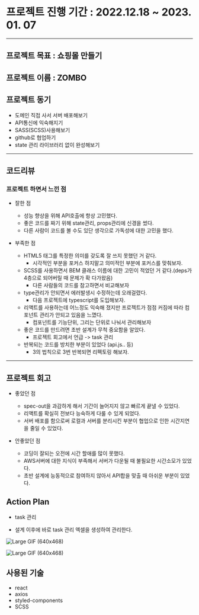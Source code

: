 # 프로젝트 진행 기간 : 2022.12.18 ~ 2023. 01. 07
---------------------------------------------


## 프로젝트 목표 : 쇼핑몰 만들기
## 프로젝트 이름 : ZOMBO
## 프로젝트 동기
- 도메인 직접 사서 서버 배포해보기
- API통신에 익숙해지기
- SASS(SCSS)사용해보기
- github로 협업하기
- state 관리 라이브러리 없이 완성해보기
-----------------------------------------
## 코드리뷰
### 프로젝트 하면서 느낀 점
- 잘한 점 
  - 성능 향상을 위해 API호출에 항상 고민했다.
  - 좋은 코드를 짜기 위해 state관리, props관리에 신경을 썼다.
  - 다른 사람이 코드를 볼 수도 있단 생각으로 가독성에 대한 고민을 했다.

- 부족한 점
  - HTML5 태그를 특정한 의미를 갖도록 잘 쓰지 못했던 거 같다. 
    + 시각적인 부분을 포커스 하지말고 의미적인 부분에 포커스를 맞춰보자.
  - SCSS를 사용하면서 BEM 클래스 이름에 대한 고민이 적었던 거 같다.(deps가 4층으로 되어버릴 때 문제가 확 다가왔음)
    + 다른 사람들의 코드를 참고하면서 비교해보자
  - type관리가 안되면서 에러발생시 수정하는데 오래걸렸다. 
    + 다음 프로젝트에 typescript를 도입해보자.
  - 리액트를 사용하는데 어느정도 익숙해 졌지만 프로젝트가 점점 커짐에 따라 컴포넌트 관리가 안되고 있음을 느꼈다. 
    + 컴포넌트를 기능단위, 그리는 단위로 나눠서 관리해보자
  - 좋은 코드를 만드려면 초반 설계가 무척 중요함을 알았다. 
    + 프로젝트 회고에서 언급 -> task 관리 
  - 반복되는 코드를 방치한 부분이 있었다 (api.js.. 등) 
    + 3의 법칙으로 3번 반복되면 리펙토링 해보자.

--------------------------------------
## 프로젝트 회고
- 좋았던 점
  - spec-out을 과감하게 해서 기간이 늘어지지 않고 빠르게 끝낼 수 있었다.
  - 리액트를 확실히 전보다 능숙하게 다룰 수 있게 되었다.
  - 서버 배포를 함으로써 로컬과 서버를 분리시킨 부분이 협업으로 인한 시간지연을 줄일 수 있었다.
  
- 안좋았던 점
  - 코딩이 잘되는 오전에 시간 할애를 많이 못했다.
  - AWS서버에 대한 지식이 부족해서 서버가 다운될 때 불필요한 시간소모가 있었다.
  - 초반 설계에 능동적으로 참여하지 않아서 API합을 맞출 때 아쉬운 부분이 있었다.
 
## Action Plan
- task 관리
 + 설계 이후에 바로 task 관리 엑셀을 생성하여 관리한다.
 
 
![Large GIF (640x468)](https://user-images.githubusercontent.com/79697414/213917269-bdad48e2-a598-4e7c-9fd6-c4dc0d85de64.gif)


 ![Large GIF (640x468)](https://user-images.githubusercontent.com/79697414/213917259-6c155097-ce60-4989-a185-791e52209a12.gif)

## 사용된 기술
- react
- axios
- styled-components
- SCSS
